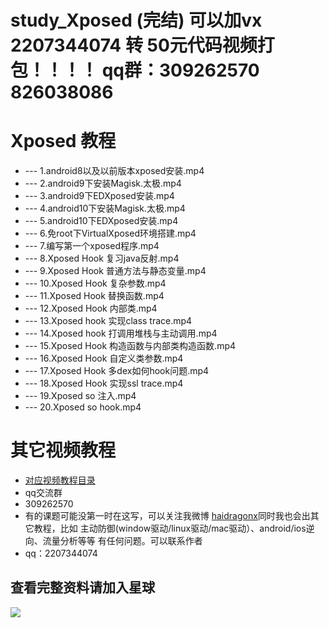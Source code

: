 # study_Xposed (完结)  可以加vx 2207344074  转 50元代码视频打包！！！！ qq群：309262570 826038086
# Xposed 教程
* --- 1.android8以及以前版本xposed安装.mp4
* --- 2.android9下安装Magisk.太极.mp4
* --- 3.android9下EDXposed安装.mp4
* --- 4.android10下安装Magisk.太极.mp4
* --- 5.android10下EDXposed安装.mp4
* --- 6.免root下VirtualXposed环境搭建.mp4
* --- 7.编写第一个xposed程序.mp4
* --- 8.Xposed Hook 复习java反射.mp4
* --- 9.Xposed Hook 普通方法与静态变量.mp4
* --- 10.Xposed Hook 复杂参数.mp4
* --- 11.Xposed Hook 替换函数.mp4
* --- 12.Xposed Hook 内部类.mp4
* --- 13.Xposed hook 实现class trace.mp4
* --- 14.Xposed hook 打调用堆栈与主动调用.mp4
* --- 15.Xposed Hook 构造函数与内部类构造函数.mp4
* --- 16.Xposed Hook 自定义类参数.mp4
* --- 17.Xposed Hook 多dex如何hook问题.mp4
* --- 18.Xposed Hook 实现ssl trace.mp4
* --- 19.Xposed so 注入.mp4
* --- 20.Xposed so hook.mp4
# 其它视频教程
* [对应视频教程目录](https://github.com/haidragon/haidragon_study)
* qq交流群 
* 309262570
* 有的课题可能没第一时在这写，可以关注我微博 [haidragonx](https://weibo.com/haidragon)同时我也会出其它教程，比如 主动防御(window驱动/linux驱动/mac驱动）、android/ios逆向、流量分析等等 有任何问题。可以联系作者
* qq：2207344074
## 查看完整资料请加入星球
![](https://github.com/haidragon/study_frida/blob/master/image/1681580715267_.pic_hd.jpg)
